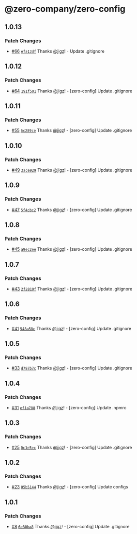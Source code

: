 # @zero-company/zero-config

## 1.0.13

### Patch Changes

- [#66](https://github.com/zero-company/zero-community/pull/66) [`efa13df`](https://github.com/zero-company/zero-community/commit/efa13dfd66980feb87c3663355c6d245bc87876a) Thanks [@jigz](https://github.com/jigz)! - Update .gitignore

## 1.0.12

### Patch Changes

- [#64](https://github.com/zero-company/zero-community/pull/64) [`191f501`](https://github.com/zero-company/zero-community/commit/191f50119413a5ce2752e8d6b8db548cefc3dc8b) Thanks [@jigz](https://github.com/jigz)! - [zero-config] Update .gitignore

## 1.0.11

### Patch Changes

- [#55](https://github.com/zero-company/zero-community/pull/55) [`6c289ce`](https://github.com/zero-company/zero-community/commit/6c289ce466a01565e24053d4cf529c858206e3ab) Thanks [@jigz](https://github.com/jigz)! - [zero-config] Update .gitignore

## 1.0.10

### Patch Changes

- [#49](https://github.com/zero-company/zero-community/pull/49) [`3ace929`](https://github.com/zero-company/zero-community/commit/3ace9290dccbcee32ec616937303e371a82e4c52) Thanks [@jigz](https://github.com/jigz)! - [zero-config] Update .gitignore

## 1.0.9

### Patch Changes

- [#47](https://github.com/zero-company/zero-community/pull/47) [`5f4cbc2`](https://github.com/zero-company/zero-community/commit/5f4cbc2b6d86dca36dbe3b68d3ff5e1b27748d1b) Thanks [@jigz](https://github.com/jigz)! - [zero-config] Update .gitignore

## 1.0.8

### Patch Changes

- [#45](https://github.com/zero-company/zero-community/pull/45) [`a9ec2ee`](https://github.com/zero-company/zero-community/commit/a9ec2ee52075207329c5113ea5107a26409ddc38) Thanks [@jigz](https://github.com/jigz)! - [zero-config] Update .gitignore

## 1.0.7

### Patch Changes

- [#43](https://github.com/zero-company/zero-community/pull/43) [`2f2810f`](https://github.com/zero-company/zero-community/commit/2f2810f126ee8aa47a10e8a7382e6e9246ebb91a) Thanks [@jigz](https://github.com/jigz)! - [zero-config] Update .gitignore

## 1.0.6

### Patch Changes

- [#41](https://github.com/zero-company/zero-community/pull/41) [`548a58c`](https://github.com/zero-company/zero-community/commit/548a58caa2f57f15baf2a7b9ce1559c5c1181098) Thanks [@jigz](https://github.com/jigz)! - [zero-config] Update .gitignore

## 1.0.5

### Patch Changes

- [#33](https://github.com/zero-company/zero-community/pull/33) [`d797b7c`](https://github.com/zero-company/zero-community/commit/d797b7c83cd9d0dafcc69dd4a074e2f7ca4a5c2c) Thanks [@jigz](https://github.com/jigz)! - [zero-config] Update .gitignore

## 1.0.4

### Patch Changes

- [#31](https://github.com/zero-company/zero-community/pull/31) [`ef1a788`](https://github.com/zero-company/zero-community/commit/ef1a7884f4d1cfd983143263b3f86789445af69d) Thanks [@jigz](https://github.com/jigz)! - [zero-config] Update .npmrc

## 1.0.3

### Patch Changes

- [#25](https://github.com/zero-company/zero-community/pull/25) [`0c1e5ec`](https://github.com/zero-company/zero-community/commit/0c1e5ec330c3edbf7d94520b9f191d1f05a55c47) Thanks [@jigz](https://github.com/jigz)! - [zero-config] Update .gitignore

## 1.0.2

### Patch Changes

- [#23](https://github.com/zero-company/zero-community/pull/23) [`85b5144`](https://github.com/zero-company/zero-community/commit/85b51441b916dc2161befc25bf097a4fa9871d7f) Thanks [@jigz](https://github.com/jigz)! - [zero-config] Update configs

## 1.0.1

### Patch Changes

- [#8](https://github.com/zero-company/zero-community/pull/8) [`6e80ba8`](https://github.com/zero-company/zero-community/commit/6e80ba8f04b5fe7b40c6e5c169dc3d99ece01d9e) Thanks [@jigz](https://github.com/jigz)! - [zero-config] Update .gitignore
